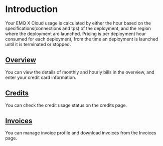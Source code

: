 # Introduction

Your EMQ X Cloud usage is calculated by either the hour based on the specifications(connections and tps) of the deployment, and the region where the deployment are launched.
Pricing is per deployment hour consumed for each deployment, from the time an deployment is launched until it is terminated or stopped.

## [Overview](./overview.md)

You can view the details of monthly and hourly bills in the overview, and enter your credit card information.

## [Credits](./credits.md)

You can check the credit usage status on the credits page.

## [Invoices](./invoices.md)

You can manage invoice profile and download invoices from the Invoices page.
